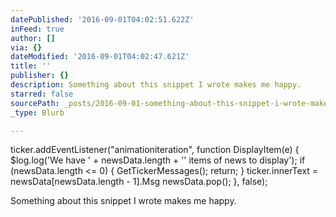 ```yaml
---
datePublished: '2016-09-01T04:02:51.622Z'
inFeed: true
author: []
via: {}
dateModified: '2016-09-01T04:02:47.621Z'
title: ''
publisher: {}
description: Something about this snippet I wrote makes me happy.
starred: false
sourcePath: _posts/2016-09-01-something-about-this-snippet-i-wrote-makes-me-happy.md
_type: Blurb

---
```

ticker.addEventListener("animationiteration", function DisplayItem(e) {
                $log.log('We have ' + newsData.length + '\' items of news to display');
                if (newsData.length <= 0) {
                    GetTickerMessages();
                    return;
                } 
                ticker.innerText = newsData[newsData.length - 1].Msg
                newsData.pop(); 
            }, false);

Something about this snippet I wrote makes me happy.